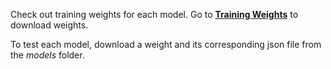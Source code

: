 Check out training weights for each model. Go to [__Training Weights__](https://drive.google.com/drive/folders/1HrKzsux109o-OsNUeOoLqdKoEEs8VtV9?usp=sharing) to download weights.

To test each model, download a weight and its corresponding json file from the _models_ folder.




